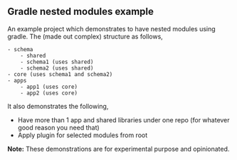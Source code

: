 ## Gradle nested modules example

An example project which demonstrates to have nested modules using gradle. The (made out complex) structure as follows,

```
- schema
    - shared
    - schema1 (uses shared)
    - schema2 (uses shared)
- core (uses schema1 and schema2)
- apps
    - app1 (uses core)
    - app2 (uses core)
```

It also demonstrates the following,

* Have more than 1 app and shared libraries under one repo (for whatever good reason you need that)
* Apply plugin for selected modules from root

**Note:** These demonstrations are for experimental purpose and opinionated.
